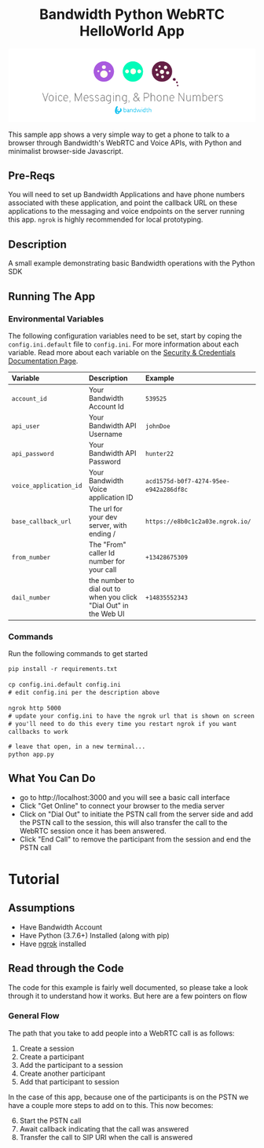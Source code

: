 <div align="center">

# Bandwidth Python WebRTC HelloWorld App

![BW_all](../../.readme_images/BW_all.png)

</div>

This sample app shows a very simple way to get a phone to talk to a browser through Bandwidth's WebRTC and Voice APIs, with Python and minimalist browser-side Javascript.

## Pre-Reqs

You will need to set up Bandwidth Applications and have phone numbers associated with these application, and point the callback URL on these applications to the messaging and voice endpoints on the server running this app. `ngrok` is highly recommended for local prototyping.

## Description

A small example demonstrating basic Bandwidth operations with the Python SDK

## Running The App

### Environmental Variables

The following configuration variables need to be set, start by coping the `config.ini.default` file to `config.ini`. For more information about each variable. Read more about each variable on the [Security & Credentials Documentation Page](https://dev.bandwidth.com/guides/accountCredentials.html#top).

| Variable               | Description                                                       | Example                                |
| :--------------------- | :---------------------------------------------------------------- | :------------------------------------- |
| `account_id`           | Your Bandwidth Account Id                                         | `539525`                               |
| `api_user`             | Your Bandwidth API Username                                       | `johnDoe`                              |
| `api_password`         | Your Bandwidth API Password                                       | `hunter22`                             |
| `voice_application_id` | Your Bandwidth Voice application ID                               | `acd1575d-b0f7-4274-95ee-e942a286df8c` |
| `base_callback_url`    | The url for your dev server, with ending /                        | `https://e8b0c1c2a03e.ngrok.io/`       |
| `from_number`          | The "From" caller Id number for your call                         | `+13428675309`                         |
| `dail_number`          | the number to dial out to when you click "Dial Out" in the Web UI | `+14835552343`                         |

### Commands

Run the following commands to get started

```
pip install -r requirements.txt

cp config.ini.default config.ini
# edit config.ini per the description above

ngrok http 5000
# update your config.ini to have the ngrok url that is shown on screen
# you'll need to do this every time you restart ngrok if you want callbacks to work
```

```
# leave that open, in a new terminal...
python app.py
```

## What You Can Do

- go to http://localhost:3000 and you will see a basic call interface
- Click "Get Online" to connect your browser to the media server
- Click on "Dial Out" to initiate the PSTN call from the server side and add the PSTN call to the session, this will also transfer the call to the WebRTC session once it has been answered.
- Click "End Call" to remove the participant from the session and end the PSTN call

# Tutorial

## Assumptions

- Have Bandwidth Account
- Have Python (3.7.6+) Installed (along with pip)
- Have [ngrok](https://ngrok.com) installed

## Read through the Code

The code for this example is fairly well documented, so please take a look through it to understand how it works. But here are a few pointers on flow

### General Flow

The path that you take to add people into a WebRTC call is as follows:

1. Create a session
1. Create a participant
1. Add the participant to a session
1. Create another participant
1. Add that participant to session

In the case of this app, because one of the participants is on the PSTN we have a couple more steps to add on to this. This now becomes:

6. Start the PSTN call
1. Await callback indicating that the call was answered
1. Transfer the call to SIP URI when the call is answered
